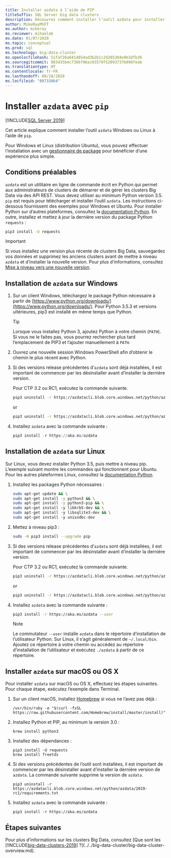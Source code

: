 ```yaml
---
title: Installer azdata à l’aide de PIP
titleSuffix: SQL Server big data clusters
description: Découvrez comment installer l’outil azdata pour installer et gérer des clusters Big Data avec PIP.
author: MikeRayMSFT
ms.author: mikeray
ms.reviewer: mihaelab
ms.date: 01/07/2020
ms.topic: conceptual
ms.prod: sql
ms.technology: big-data-cluster
ms.openlocfilehash: 51faf26a6414854ad3b2b1c2d205304e9b3dfb36
ms.sourcegitcommit: 883435b4c7366f06ac03579752093737b098feab
ms.translationtype: HT
ms.contentlocale: fr-FR
ms.lasthandoff: 08/28/2020
ms.locfileid: "89733864"
---
```

# <a name="install-azdata-with-pip"></a>Installer `azdata` avec `pip`

[!INCLUDE[SQL Server 2019](../../includes/applies-to-version/sqlserver2019.md)]

Cet article explique comment installer l’outil `azdata` Windows ou Linux à l’aide de `pip`.

Pour Windows et Linux (distribution Ubuntu), vous pouvez effectuer l’installation avec un [gestionnaire de package](./deploy-install-azdata-installer.md) pour bénéficier d’une expérience plus simple.

## <a name="prerequisites"></a><a id="prerequisites"></a> Conditions préalables

`azdata` est un utilitaire en ligne de commande écrit en Python qui permet aux administrateurs de clusters de démarrer et de gérer les clusters Big Data via des API REST. Vous devez utiliser au minimum Python version 3.5. `pip` est requis pour télécharger et installer l’outil `azdata`. Les instructions ci-dessous fournissent des exemples pour Windows et Ubuntu. Pour installer Python sur d’autres plateformes, consultez la [documentation Python](https://wiki.python.org/moin/BeginnersGuide/Download).
En outre, installez et mettez à jour la dernière version du package Python `requests` :

```bash
pip3 install -U requests
```

> [!IMPORTANT]
> Si vous installez une version plus récente de clusters Big Data, sauvegardez vos données et supprimez les anciens clusters avant de mettre à niveau `azdata` et d’installer la nouvelle version. Pour plus d’informations, consultez [Mise à niveau vers une nouvelle version](../../big-data-cluster/deployment-upgrade.md).

## <a name="windows-azdata-installation"></a><a id="windows"></a> Installation de `azdata` sur Windows

1. Sur un client Windows, téléchargez le package Python nécessaire à partir de [https://www.python.org/downloads/](https://www.python.org/downloads/). Pour Python 3.5.3 et versions ultérieures, pip3 est installé en même temps que Python. 

   > [!TIP] 
   > Lorsque vous installez Python 3, ajoutez Python à votre chemin (`PATH`). Si vous ne le faites pas, vous pourrez rechercher plus tard l’emplacement de PIP3 et l’ajouter manuellement à `PATH`.

1. Ouvrez une nouvelle session Windows PowerShell afin d’obtenir le chemin le plus récent avec Python.

1. Si des versions release précédentes d’`azdata` sont déjà installées, il est important de commencer par les désinstaller avant d’installer la dernière version.

   Pour CTP 3.2 ou RC1, exécutez la commande suivante.

   ```bash
   pip3 uninstall -r https://azdatacli.blob.core.windows.net/python/azdata/2019-ctp3.2/requirements.txt
   ```
   or
   ```bash
   pip3 uninstall -r https://azdatacli.blob.core.windows.net/python/azdata/2019-rc1/requirements.txt
   ```

1. Installez `azdata` avec la commande suivante :

   ```powershell
   pip3 install -r https://aka.ms/azdata
   ```

## <a name="linux-azdata-installation"></a><a id="linux"></a> Installation de `azdata` sur Linux

Sur Linux, vous devez installer Python 3.5, puis mettre à niveau pip. L’exemple suivant montre les commandes qui fonctionnent pour Ubuntu. Pour les autres plateformes Linux, consultez la [documentation Python](https://wiki.python.org/moin/BeginnersGuide/Download).

1. Installez les packages Python nécessaires :

   ```bash
   sudo apt-get update && \
   sudo apt-get install -y python3 && \
   sudo apt-get install -y python3-pip && \
   sudo apt-get install -y libkrb5-dev && \
   sudo apt-get install -y libsqlite3-dev && \
   sudo apt-get install -y unixodbc-dev
   ```

1. Mettez à niveau pip3 :

   ```bash
   sudo -H pip3 install --upgrade pip
   ```

1. Si des versions release précédentes d’`azdata` sont déjà installées, il est important de commencer par les désinstaller avant d’installer la dernière version.

   Pour CTP 3.2 ou RC1, exécutez la commande suivante.

   ```bash
   pip3 uninstall -r https://azdatacli.blob.core.windows.net/python/azdata/2019-ctp3.2/requirements.txt
   ```
   or
   ```bash
   pip3 uninstall -r https://azdatacli.blob.core.windows.net/python/azdata/2019-rc1/requirements.txt
   ```

1. Installez `azdata` avec la commande suivante :

   ```bash
   pip3 install -r https://aka.ms/azdata --user
   ```

   > [!NOTE]
   > Le commutateur `--user` installe `azdata` dans le répertoire d’installation de l’utilisateur Python. Sur Linux, il s’agit généralement de `~/.local/bin`. Ajoutez ce répertoire à votre chemin ou accédez au répertoire d’installation de l’utilisateur et exécutez `./azdata` à partir de ce répertoire.

## <a name="install-azdata-on-macos-or-os-x"></a><a id="macOSX"></a> Installer `azdata` sur macOS ou OS X

Pour installer `azdata` sur macOS ou OS X, effectuez les étapes suivantes. Pour chaque étape, exécutez l’exemple dans Terminal.

1. Sur un client macOS, installez [Homebrew](https://brew.sh) si vous ne l’avez pas déjà :

   ```
   /usr/bin/ruby -e "$(curl -fsSL https://raw.githubusercontent.com/Homebrew/install/master/install)"
   ```

1. Installez Python et PIP, au minimum la version 3.0 :

   ```
   brew install python3
   ```

1. Installez des dépendances :

   ```
   pip3 install -U requests
   brew install freetds
   ```

1. Si des versions précédentes de l’outil sont installées, il est important de commencer par les désinstaller avant d’installer la dernière version de `azdata`. La commande suivante supprime la version de `azdata`.

   ```
   pip3 uninstall -r https://azdatacli.blob.core.windows.net/python/azdata/2019-rc1/requirements.txt
   ```

1. Installez `azdata` avec la commande suivante :

   ```
   pip3 install -r https://aka.ms/azdata
   ```

## <a name="next-steps"></a>Étapes suivantes

Pour plus d’informations sur les clusters Big Data, consultez [Que sont les [!INCLUDE[big-data-clusters-2019](../../includes/ssbigdataclusters-ver15.md)] ?](../../big-data-cluster/big-data-cluster-overview.md).
